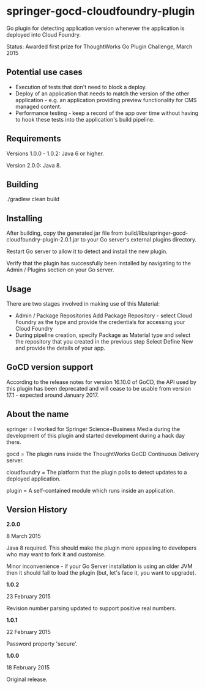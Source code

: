 # springer-gocd-cloudfoundry-plugin
Go plugin for detecting application version whenever the application is 
deployed into Cloud Foundry.

Status: Awarded first prize for ThoughtWorks Go Plugin Challenge, 
March 2015

## Potential use cases
* Execution of tests that don't need to block a deploy.
* Deploy of an application that needs to match the version of the other 
application - e.g. an application providing preview functionality for 
CMS managed content.
* Performance testing - keep a record of the app over time without 
having to hook these tests into the application's build pipeline.

## Requirements
Versions 1.0.0 - 1.0.2: Java 6 or higher.

Version 2.0.0: Java 8.

## Building
./gradlew clean build

## Installing
After building, copy the generated jar file from 
build/libs/springer-gocd-cloudfoundry-plugin-2.0.1.jar to your Go 
server's external plugins directory.

Restart Go server to allow it to detect and install the new plugin.

Verify that the plugin has successfully been installed by navigating to
the Admin / Plugins section on your Go server.

## Usage
There are two stages involved in making use of this Material:
  * Admin / Package Repositories
     Add Package Repository - select Cloud Foundry as the type and
     provide the credentials for accessing your Cloud Foundry
  * During pipeline creation, specify Package as Material type and
  select the repository that you created in the previous step
     Select Define New and provide the details of your app.

## GoCD version support
According to the release notes for version 16.10.0 of GoCD, the API 
used by this plugin has been deprecated and will cease to be usable 
from version 17.1 - expected around January 2017.

## About the name
springer = I worked for Springer Science+Business Media during the
development of this plugin and started development during a hack day
there.

gocd = The plugin runs inside the ThoughtWorks GoCD Continuous Delivery
server.

cloudfoundry = The platform that the plugin polls to detect updates to
a deployed application.

plugin = A self-contained module which runs inside an application.

## Version History
**2.0.0**

8 March 2015

Java 8 required.  This should make the plugin more appealing to
developers who may want to fork it and customise.

Minor inconvenience - if your Go Server installation is using an older
JVM then it should fail to load the plugin (but, let's face it, you
want to upgrade).

**1.0.2**

23 February 2015

Revision number parsing updated to support positive real numbers.

**1.0.1**

22 February 2015

Password property 'secure'.

**1.0.0**

18 February 2015

Original release.

